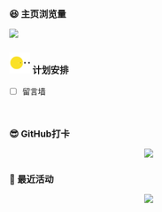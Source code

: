 ### 😆 主页浏览量

![](https://count.getloli.com/get/@halo233.github.readme)

### <img src="https://raw.githubusercontent.com/Aniket965/Aniket965/master/pacman.svg?sanitize=true" width="38" height="38"> 计划安排
- [ ] 留言墙
<br/>

### 😎 GitHub打卡
<div align="center">
    <img  src="https://github-readme-streak-stats.herokuapp.com/?user=halo233" />
</div>

### 🥳 最近活动
<div align="center">
    <img src="https://activity-graph.herokuapp.com/graph?username=halo233&theme=xcode" />
</div>

